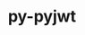 ---
title: "py-pyjwt"
layout: cache
categories: [package, v0.20.2]
meta: {"versions": ["2.4.0"], "compilers": ["gcc@=11.1.0", "gcc@=11.4.0"], "oss": ["ubuntu20.04", "ubuntu22.04"], "platforms": ["linux"], "targets": ["ppc64le", "x86_64_v3"], "stacks": ["e4s", "e4s-power", "ml-linux-x86_64-cpu", "ml-linux-x86_64-cuda", "root"], "num_specs": 3, "num_specs_by_stack": {"e4s-power": 1, "root": 3, "e4s": 1, "ml-linux-x86_64-cuda": 1, "ml-linux-x86_64-cpu": 1}}
spec_details: [{"hash": "xuj7g26sa3vx3tsr2ng6bniqs2zuxmal", "compiler": "gcc@=11.1.0", "versions": ["2.4.0"], "os": "ubuntu20.04", "platform": "linux", "target": "ppc64le", "variants": ["build_system=python_pip", "+crypto"], "stacks": ["e4s-power", "root"], "size": "-", "tarball": "https://binaries.spack.io/v0.20.2/build_cache/linux-ubuntu20.04-ppc64le/gcc-11.1.0/py-pyjwt-2.4.0/linux-ubuntu20.04-ppc64le-gcc-11.1.0-py-pyjwt-2.4.0-xuj7g26sa3vx3tsr2ng6bniqs2zuxmal.spack"}, {"hash": "6mbsfkl7cj2araooeulxiqrywo5xrpo6", "compiler": "gcc@=11.1.0", "versions": ["2.4.0"], "os": "ubuntu20.04", "platform": "linux", "target": "x86_64_v3", "variants": ["build_system=python_pip", "+crypto"], "stacks": ["root", "e4s"], "size": "-", "tarball": "https://binaries.spack.io/v0.20.2/build_cache/linux-ubuntu20.04-x86_64_v3/gcc-11.1.0/py-pyjwt-2.4.0/linux-ubuntu20.04-x86_64_v3-gcc-11.1.0-py-pyjwt-2.4.0-6mbsfkl7cj2araooeulxiqrywo5xrpo6.spack"}, {"hash": "iu36dzoqixsqsig4ph37di77mxvsoial", "compiler": "gcc@=11.4.0", "versions": ["2.4.0"], "os": "ubuntu22.04", "platform": "linux", "target": "x86_64_v3", "variants": ["build_system=python_pip", "~crypto"], "stacks": ["ml-linux-x86_64-cuda", "root", "ml-linux-x86_64-cpu"], "size": "-", "tarball": "https://binaries.spack.io/v0.20.2/build_cache/linux-ubuntu22.04-x86_64_v3/gcc-11.4.0/py-pyjwt-2.4.0/linux-ubuntu22.04-x86_64_v3-gcc-11.4.0-py-pyjwt-2.4.0-iu36dzoqixsqsig4ph37di77mxvsoial.spack"}]
---